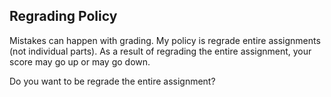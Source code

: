Regrading Policy
-----

Mistakes can happen with grading. My policy is regrade entire assignments (not individual parts). As a result of regrading the entire assignment, your score may go up or may go down. 

Do you want to be regrade the entire assignment?